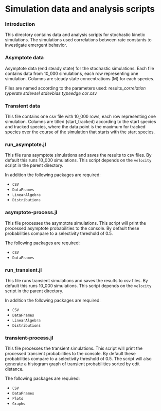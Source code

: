 # Simulation data and analysis scripts

### Introduction

This directory contains data and analysis scripts for stochastic kinetic simulations. The simulations used correlations between rate constants to investigate emergent behavior.

### Asymptote data

Asymptote data (end steady state) for the stochastic simulations. Each file contains data from 10_000 simulations, each row representing one simulation. Columns are steady state concentrations (M) for each species. 

Files are named according to the parameters used:
results_*correlation type*_*rate stdev*_*sel stdev*_*bias type*_*edge cor*.csv

### Transient data

This file contains one csv file with 10_000 rows, each row representing one simulation. Columns are titled (start_tracked) according to the start species and tracked species, where the data point is the maximum for tracked species over the course of the simulation that starts with the start species.

### run_asymptote.jl

This file runs asymptote simulations and saves the results to csv files. By default this runs 10_000 simulations. This script depends on the `velocity` script in the parent directory.

In addition the following packages are required:

- `CSV`
- `DataFrames`
- `LinearAlgebra`
- `Distributions`

### asymptote-process.jl

This file processes the asymptote simulations. This script will print the processed asymptote probabilities to the console. By default these probabilities compare to a selectivity threshold of 0.5.

The following packages are required:

- `CSV`
- `DataFrames`

### run_transient.jl

This file runs transient simulations and saves the results to csv files. By default this runs 10_000 simulations. This script depends on the `velocity` script in the parent directory.

In addition the following packages are required:

- `CSV`
- `DataFrames`
- `LinearAlgebra`
- `Distributions`

### transient-process.jl

This file processes the transient simulations. This script will print the processed transient probabilities to the console. By default these probabilities compare to a selectivity threshold of 0.5. The script will also generate a histogram graph of transient probabilities sorted by edit distance.

The following packages are required:

- `CSV`
- `DataFrames`
- `Plots`
- `Graphs`